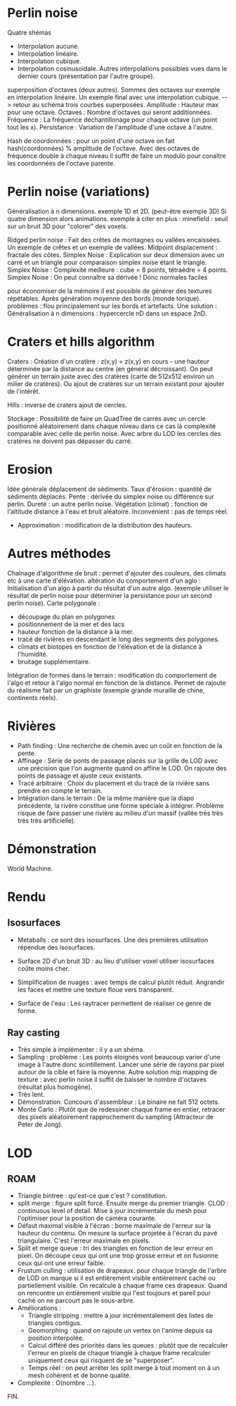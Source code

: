 Perlin noise
============
Quatre shémas
- Interpolation aucune.
- Interpolation linéaire.
- Interpolation cubique.
- Interpolation cosinusoïdale.
Autres interpolations possibles vues dans le dernier cours (présentation par l'autre groupe).

superposition d'octaves (deux autres).
Sommes des octaves sur exemple en interpolation linéaire.
Un exemple final avec une interpolation cubique.
--> retour au schéma trois courbes superposées.
Amplitude : Hauteur max pour une octave.
Octaves : Nombre d'octaves qui seront additionnées.
Fréquence : La fréquence déchantillonage pour chaque octave (un point tout les x).
Persistance : Variation de l'amplitude d'une octave à l'autre.

Hash de coordonnées : pour un point d'une octave on fait hash(coordonnées) % amplitude de l'octave. Avec des octaves de fréquence double à chaque niveau il suffit de faire un modulo pour conaître les coordonnées de l'octave parente.


Perlin noise (variations)
=========================
Généralisation à n dimensions.
exemple 1D et 2D.
(peut-être exemple 3D)
Si quatre dimension alors animations.
exemple à citer en plus : minefield : seuil sur un bruit 3D pour "colorer" des voxels.


Ridged perlin noise : Fait des crêtes de montagnes ou vallées encaissées.
Un exemple de crêtes et un exemple de vallées.
Midpoint displacement : fractale des côtes.
Simplex Noise : Explication sur deux dimension avec un carré et un triangle pour comparaison simplex noise étant le triangle.
Simplex Noise : Complexité meilleure : cube = 8 points, tétraèdre = 4 points.
Simplex Noise : On peut connaître sa dérivée ! Donc normales faciles

pour économiser de la mémoire il est possible de générer des textures répétables.
Après génération moyenne des bords (monde torique).
problèmes : flou principalement sur les bords et artefacts.
Une solution : Généralisation à n dimensions : hypercercle nD dans un espace 2nD.

Craters et hills algorithm
==========================
Craters : Création d'un cratère : z(x,y) = z(x,y) en cours - une hauteur déterminée par la distance au centre (en général décroissant).
On peut générer un terrain juste avec des cratères (carte de 512x512 environ un milier de cratères).
Ou ajout de cratères sur un terrain existant pour ajouter de l'intérêt.

Hills : inverse de craters ajout de cercles.

Stockage : Possibilité de faire un QuadTree de carrés avec un cercle positionné aléatoirement dans chaque niveau dans ce cas là complexité comparable avec celle de perlin noise.
Avec arbre du LOD les cercles des cratères ne doivent pas dépasser du carré.

Erosion
=======
Idée générale déplacement de sédiments. 
Taux d'érosion : quantité de sédiments déplacés.
Pente : dérivée du simplex noise ou différence sur perlin.
Dureté : un autre perlin noise.
Végétation (climat) : fonction de l'altitude distance à l'eau et bruit aléatoire.
Inconvénient : pas de temps réel.
- Approximation : modification de la distribution des hauteurs.


Autres méthodes
===============
Chaînage d'algorithme de bruit : permet d'ajouter des couleurs, des climats etc à une carte d'élévation.
altération du comportement d'un aglo : Initialisation d'un algo à partir du résultat d'un autre algo. (exemple utiliser le résultat de perlin noise pour déterminer la persistance pour un second perlin noise).
Carte polygonale :
- découpage du plan en polygones
- positionnement de la mer et des lacs
- hauteur fonction de la distance à la mer.
- tracé de rivières en descendant le long des segments des polygones.
- climats et biotopes en fonction de l'élévation et de la distance à l'humidité.
- bruitage supplémentaire.

Intégration de formes dans le terrain : modification du comportement de l'algo et retour à l'algo normal en fonction de la distance. Permet de rajoute du réalisme fait par un graphiste (exemple grande muraille de chine, continents réels).


Rivières
========
- Path finding : Une recherche de chemin avec un coût en fonction de la pente.
- Affinage : Série de ponts de passage placés sur la grille de LOD avec une précision que l'on augmente quand on affine le LOD. On rajoute des points de passage et ajuste ceux existants.
- Tracé arbitraire : Choix du placement et du tracé de la rivière sans prendre en compte le terrain.
- Intégration dans le terrain : De la même manière que la diapo précédente, la rivère constitue une forme spéciale à intégrer. Problème risque de faire passer une rivière au milieu d'un massif (vallée très très très très artificielle).

Démonstration
=============
World Machine.


Rendu
=====

Isosurfaces
-----------
- Metaballs : ce sont des isosurfaces. 
Une des premières utilisation répendue des isosurfaces.

- Surface 2D d'un bruit 3D : au lieu d'utiliser voxel utiliser isosurfaces coûte moins cher.

- Simplification de nuages : avec temps de calcul plutôt réduit. Angrandir les faces et mettre une texture floue vers transparent.

- Surface de l'eau : Les raytracer permettent de réaliser ce genre de forme.


Ray casting
-----------
- Très simple à implémenter : il y a un shéma.
- Sampling : problème : Les points éloignés vont beaucoup varier d'une image à l'autre donc scintillement.
Lancer une série de rayons par pixel autour de la cible et faire la moyenne.
Autre solution mip mapping de texture : avec perlin noise il suffit de baisser le nombre d'octaves (résultat plus homogène).
- Très lent.
- Démonstration.
Concours d'assembleur : Le binaire ne fait 512 octets.
- Monte Carlo : Plutôt que de redessiner chaque frame en entier, retracer des pixels aléatoirement rapprochement du sampling (Attracteur de Peter de Jong).



LOD
===
ROAM
----
- Triangle bintree : qu'est-ce que c'est ? constitution.
- split merge : figure split forcé. Ensuite merge du premier triangle.
CLOD : continuous level of detail. Mise à jour incrémentale du mesh pour l'optimiser pour la position de caméra courante.
- Défaut maximal visible à l'écran : borne maximale de l'erreur sur la hauteur du contenu. On mesure la surface projetée à l'écran du pavé triangulaire. C'est l'erreur maximale en pixels.
- Split et merge queue : tri des triangles en fonction de leur erreur en pixel. On découpe ceux qui ont une trop grosse erreur et on fusionne ceux qui ont une erreur faible.
- Frustum culling : utilisation de drapeaux. pour chaque triangle de l'arbre de LOD on marque si il est entièrement visible entièrement caché ou partiellement visible. On recalcule à chaque frame ces drapeaux. Quand on rencontre un entièrement visible qui l'est toujours et pareil pour caché on ne parcourt pas le sous-arbre.
- Améliorations :
  - Triangle stripping : mettre à jour incrémentalement des listes de triangles contigus.
  - Geomorphing : quand on rajoute un vertex on l'anime depuis sa position interpolée.
  - Calcul différé des priorités dans les queues : plutôt que de recalculer l'erreur en pixels de chaque triangle à chaque frame recalculer uniquement ceux qui risquent de se "superposer".
  - Temps réel : on peut arrêter les split merge à tout moment on à un mesh cohérent et de bonne qualité.
- Complexité : O(nombre ...).



FIN.
